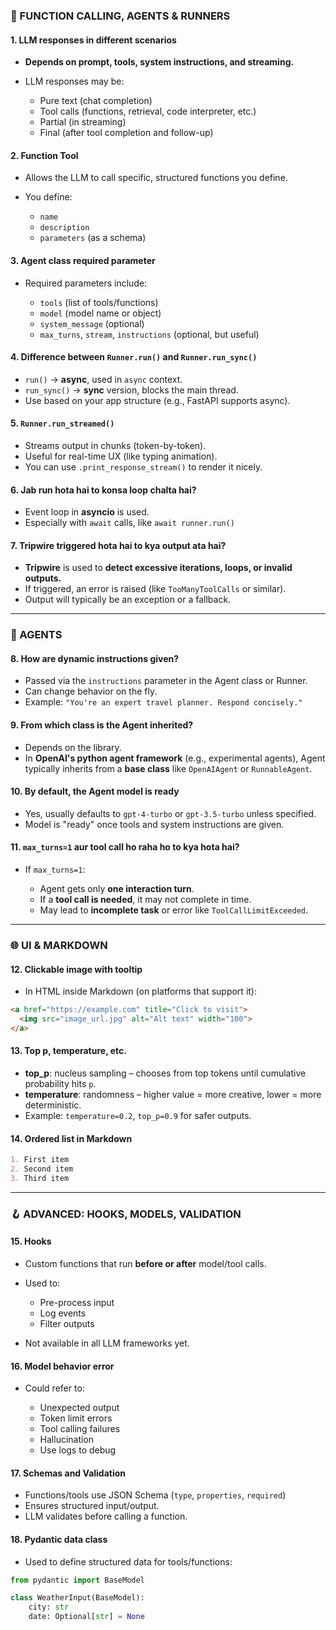 ### 🔧 FUNCTION CALLING, AGENTS & RUNNERS

#### 1. **LLM responses in different scenarios**

* **Depends on prompt, tools, system instructions, and streaming.**
* LLM responses may be:

  * Pure text (chat completion)
  * Tool calls (functions, retrieval, code interpreter, etc.)
  * Partial (in streaming)
  * Final (after tool completion and follow-up)

#### 2. **Function Tool**

* Allows the LLM to call specific, structured functions you define.
* You define:

  * `name`
  * `description`
  * `parameters` (as a schema)

#### 3. **Agent class required parameter**

* Required parameters include:

  * `tools` (list of tools/functions)
  * `model` (model name or object)
  * `system_message` (optional)
  * `max_turns`, `stream`, `instructions` (optional, but useful)

#### 4. **Difference between `Runner.run()` and `Runner.run_sync()`**

* `run()` → **async**, used in `async` context.
* `run_sync()` → **sync** version, blocks the main thread.
* Use based on your app structure (e.g., FastAPI supports async).

#### 5. **`Runner.run_streamed()`**

* Streams output in chunks (token-by-token).
* Useful for real-time UX (like typing animation).
* You can use `.print_response_stream()` to render it nicely.

#### 6. **Jab run hota hai to konsa loop chalta hai?**

* Event loop in **asyncio** is used.
* Especially with `await` calls, like `await runner.run()`

#### 7. **Tripwire triggered hota hai to kya output ata hai?**

* **Tripwire** is used to **detect excessive iterations, loops, or invalid outputs.**
* If triggered, an error is raised (like `TooManyToolCalls` or similar).
* Output will typically be an exception or a fallback.

---

### 🧠 AGENTS

#### 8. **How are dynamic instructions given?**

* Passed via the `instructions` parameter in the Agent class or Runner.
* Can change behavior on the fly.
* Example: `"You're an expert travel planner. Respond concisely."`

#### 9. **From which class is the Agent inherited?**

* Depends on the library.
* In **OpenAI's python agent framework** (e.g., experimental agents), Agent typically inherits from a **base class** like `OpenAIAgent` or `RunnableAgent`.

#### 10. **By default, the Agent model is ready**

* Yes, usually defaults to `gpt-4-turbo` or `gpt-3.5-turbo` unless specified.
* Model is "ready" once tools and system instructions are given.

#### 11. **`max_turns=1` aur tool call ho raha ho to kya hota hai?**

* If `max_turns=1`:

  * Agent gets only **one interaction turn**.
  * If a **tool call is needed**, it may not complete in time.
  * May lead to **incomplete task** or error like `ToolCallLimitExceeded`.

---

### 🌐 UI & MARKDOWN

#### 12. **Clickable image with tooltip**

* In HTML inside Markdown (on platforms that support it):

```html
<a href="https://example.com" title="Click to visit">
  <img src="image_url.jpg" alt="Alt text" width="100">
</a>
```

#### 13. **Top p, temperature, etc.**

* **top\_p**: nucleus sampling – chooses from top tokens until cumulative probability hits `p`.
* **temperature**: randomness – higher value = more creative, lower = more deterministic.
* Example: `temperature=0.2`, `top_p=0.9` for safer outputs.

#### 14. **Ordered list in Markdown**

```markdown
1. First item
2. Second item
3. Third item
```

---

### 🪝 ADVANCED: HOOKS, MODELS, VALIDATION

#### 15. **Hooks**

* Custom functions that run **before or after** model/tool calls.
* Used to:

  * Pre-process input
  * Log events
  * Filter outputs
* Not available in all LLM frameworks yet.

#### 16. **Model behavior error**

* Could refer to:

  * Unexpected output
  * Token limit errors
  * Tool calling failures
  * Hallucination
  * Use logs to debug

#### 17. **Schemas and Validation**

* Functions/tools use JSON Schema (`type`, `properties`, `required`)
* Ensures structured input/output.
* LLM validates before calling a function.

#### 18. **Pydantic data class**

* Used to define structured data for tools/functions:

```python
from pydantic import BaseModel

class WeatherInput(BaseModel):
    city: str
    date: Optional[str] = None

```
